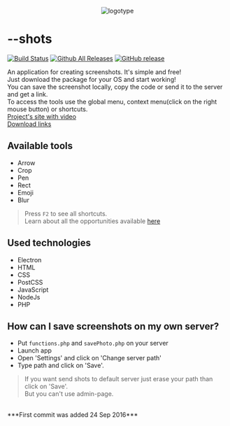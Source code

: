 <p align="center"> <img src="http://shots.binjo.ru/src/icongh.png" alt="logotype" /> </p>

# --shots
[![Build Status](https://travis-ci.org/binjospookie/--shots.svg?branch=master)](https://travis-ci.org/binjospookie/--shots)
[![Github All Releases](https://img.shields.io/github/downloads/binjospookie/--shots/total.svg)](https://github.com/binjospookie/--shots)
[![GitHub release](https://img.shields.io/github/release/binjospookie/--shots.svg)](https://github.com/binjospookie/--shots/)

An application for creating screenshots. It's simple and free!<br />
Just download the package for your OS and start working!<br />
You can save the screenshot locally, copy the code or send it to the server and get a link.<br />
To access the tools use the global menu, context menu(click on the right mouse button) or shortcuts.<br />
[Project's site with video](https://theshots.ru) <br />
[Download links](https://github.com/binjospookie/--shots/blob/master/download.md)

## Available tools
* Arrow
* Crop
* Pen
* Rect
* Emoji
* Blur<br />

> Press `F2` to see all shortcuts.<br />
Learn about all the opportunities available [here](https://github.com/binjospookie/--shots/releases) 

## Used technologies
* Electron
* HTML
* CSS
* PostCSS
* JavaScript
* NodeJs
* PHP

## How can I save screenshots on my own server?
* Put `functions.php` and `savePhoto.php` on your server
* Launch app
* Open 'Settings' and click on 'Change server path'
* Type path and click on 'Save'.

> If you want send shots to default server just erase your path than click on 'Save'.<br />
But you can't use admin-page.

<br />
***First commit was added 24 Sep 2016***
